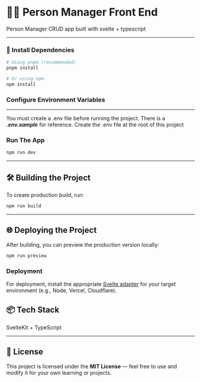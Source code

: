 # 🧑‍💼 Person Manager Front End

Person Manager CRUD app built with svelte + typescript

---

### 🧩 Install Dependencies

```sh
# Using pnpm (recommended)
pnpm install

# Or using npm
npm install

```

### Configure Environment Variables

---

You must create a .env file before running the project. There is a **_.env.sample_** for reference. Create the .env file at the root of this project

### Run The App

```sh
npm run dev
```

---

## 🛠️ Building the Project

To create production build, run:

```sh
npm run build
```

---

## 🌐 Deploying the Project

After building, you can preview the production version locally:

```sh
npm run preview
```

### Deployment

For deployment, install the appropriate [Svelte adapter](https://svelte.dev/docs/kit/adapters) for your target environment (e.g., Node, Vercel, Cloudflare).

## 📦 Tech Stack

SvelteKit + TypeScript

---

## 📄 License

This project is licensed under the **MIT License** — feel free to use and modify it for your own learning or projects.
